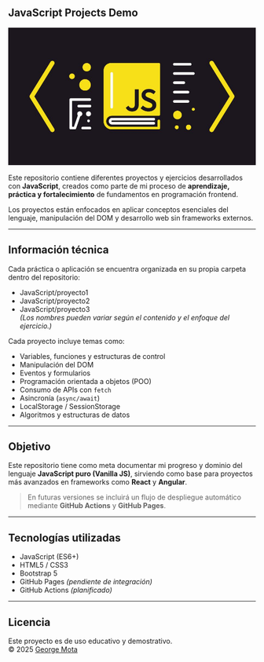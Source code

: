 ## JavaScript Projects Demo

![JavaScript Projects Cover](./assets/javascriptPortada.jpg)

Este repositorio contiene diferentes proyectos y ejercicios desarrollados con **JavaScript**, creados como parte de mi proceso de **aprendizaje, práctica y fortalecimiento** de fundamentos en programación frontend.

Los proyectos están enfocados en aplicar conceptos esenciales del lenguaje, manipulación del DOM y desarrollo web sin frameworks externos.

---

## Información técnica

Cada práctica o aplicación se encuentra organizada en su propia carpeta dentro del repositorio:

- JavaScript/proyecto1  
- JavaScript/proyecto2  
- JavaScript/proyecto3  
*(Los nombres pueden variar según el contenido y el enfoque del ejercicio.)*

Cada proyecto incluye temas como:
- Variables, funciones y estructuras de control  
- Manipulación del DOM  
- Eventos y formularios  
- Programación orientada a objetos (POO)  
- Consumo de APIs con `fetch`  
- Asincronía (`async/await`)  
- LocalStorage / SessionStorage  
- Algoritmos y estructuras de datos  

---

## Objetivo

Este repositorio tiene como meta documentar mi progreso y dominio del lenguaje **JavaScript puro (Vanilla JS)**, sirviendo como base para proyectos más avanzados en frameworks como **React** y **Angular**.

> En futuras versiones se incluirá un flujo de despliegue automático mediante **GitHub Actions** y **GitHub Pages**.

---

## Tecnologías utilizadas
- JavaScript (ES6+)
- HTML5 / CSS3
- Bootstrap 5
- GitHub Pages *(pendiente de integración)*
- GitHub Actions *(planificado)*

---

## Licencia
Este proyecto es de uso educativo y demostrativo.  
© 2025 [George Mota](https://github.com/georgemota)
